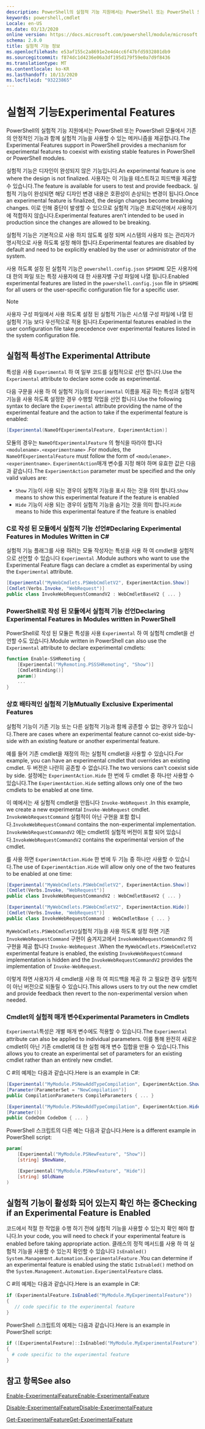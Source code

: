 ```yaml
---
description: PowerShell의 실험적 기능 지원에서는 PowerShell 또는 PowerShell 모듈에서 기존의 안정적인 기능과 함께 실험적 기능을 사용할 수 있는 메커니즘을 제공합니다.
keywords: powershell,cmdlet
Locale: en-US
ms.date: 03/13/2020
online version: https://docs.microsoft.com/powershell/module/microsoft.powershell.core/about/about_experimental_features?view=powershell-7&WT.mc_id=ps-gethelp
schema: 2.0.0
title: 실험적 기능 정보
ms.openlocfilehash: e53af155c2a8691e2e4d4cc6f47bfd5932801db9
ms.sourcegitcommit: f874dc1d4236e06a3df195d179f59e0a7d9f8436
ms.translationtype: MT
ms.contentlocale: ko-KR
ms.lasthandoff: 10/13/2020
ms.locfileid: "93223865"
---
```

# <a name="experimental-features"></a><span data-ttu-id="a20f0-104">실험적 기능</span><span class="sxs-lookup"><span data-stu-id="a20f0-104">Experimental Features</span></span>

<span data-ttu-id="a20f0-105">PowerShell의 실험적 기능 지원에서는 PowerShell 또는 PowerShell 모듈에서 기존의 안정적인 기능과 함께 실험적 기능을 사용할 수 있는 메커니즘을 제공합니다.</span><span class="sxs-lookup"><span data-stu-id="a20f0-105">The Experimental Features support in PowerShell provides a mechanism for experimental features to coexist with existing stable features in PowerShell or PowerShell modules.</span></span>

<span data-ttu-id="a20f0-106">실험적 기능은 디자인이 완성되지 않은 기능입니다.</span><span class="sxs-lookup"><span data-stu-id="a20f0-106">An experimental feature is one where the design is not finalized.</span></span> <span data-ttu-id="a20f0-107">사용자는 이 기능을 테스트하고 피드백을 제공할 수 있습니다.</span><span class="sxs-lookup"><span data-stu-id="a20f0-107">The feature is available for users to test and provide feedback.</span></span> <span data-ttu-id="a20f0-108">실험적 기능이 완성되면 해당 디자인 변경 내용은 호환성이 손상되는 변경이 됩니다.</span><span class="sxs-lookup"><span data-stu-id="a20f0-108">Once an experimental feature is finalized, the design changes become breaking changes.</span></span> <span data-ttu-id="a20f0-109">이로 인해 중단이 발생할 수 있으므로 실험적 기능은 프로덕션에서 사용하기에 적합하지 않습니다.</span><span class="sxs-lookup"><span data-stu-id="a20f0-109">Experimental features aren't intended to be used in production since the changes are allowed to be breaking.</span></span>

<span data-ttu-id="a20f0-110">실험적 기능은 기본적으로 사용 하지 않도록 설정 되며 시스템의 사용자 또는 관리자가 명시적으로 사용 하도록 설정 해야 합니다.</span><span class="sxs-lookup"><span data-stu-id="a20f0-110">Experimental features are disabled by default and need to be explicitly enabled by the user or administrator of the system.</span></span>

<span data-ttu-id="a20f0-111">사용 하도록 설정 된 실험적 기능은 `powershell.config.json` `$PSHOME` 모든 사용자에 대 한의 파일 또는 특정 사용자에 대 한 사용자별 구성 파일에 나열 됩니다.</span><span class="sxs-lookup"><span data-stu-id="a20f0-111">Enabled experimental features are listed in the `powershell.config.json` file in `$PSHOME` for all users or the user-specific configuration file for a specific user.</span></span>

> [!NOTE]
> <span data-ttu-id="a20f0-112">사용자 구성 파일에서 사용 하도록 설정 된 실험적 기능은 시스템 구성 파일에 나열 된 실험적 기능 보다 우선적으로 적용 됩니다.</span><span class="sxs-lookup"><span data-stu-id="a20f0-112">Experimental features enabled in the user configuration file take precedence over experimental features listed in the system configuration file.</span></span>

## <a name="the-experimental-attribute"></a><span data-ttu-id="a20f0-113">실험적 특성</span><span class="sxs-lookup"><span data-stu-id="a20f0-113">The Experimental Attribute</span></span>

<span data-ttu-id="a20f0-114">특성을 사용 `Experimental` 하 여 일부 코드를 실험적으로 선언 합니다.</span><span class="sxs-lookup"><span data-stu-id="a20f0-114">Use the `Experimental` attribute to declare some code as experimental.</span></span>

<span data-ttu-id="a20f0-115">다음 구문을 사용 하 여 실험적 기능의 `Experimental` 이름을 제공 하는 특성과 실험적 기능을 사용 하도록 설정한 경우 수행할 작업을 선언 합니다.</span><span class="sxs-lookup"><span data-stu-id="a20f0-115">Use the following syntax to declare the `Experimental` attribute providing the name of the experimental feature and the action to take if the experimental feature is enabled:</span></span>

```csharp
[Experimental(NameOfExperimentalFeature, ExperimentAction)]
```

<span data-ttu-id="a20f0-116">모듈의 경우는 `NameOfExperimentalFeature` 의 형식을 따라야 합니다 `<modulename>.<experimentname>` .</span><span class="sxs-lookup"><span data-stu-id="a20f0-116">For modules, the `NameOfExperimentalFeature` must follow the form of `<modulename>.<experimentname>`.</span></span> <span data-ttu-id="a20f0-117">`ExperimentAction`매개 변수를 지정 해야 하며 유효한 값은 다음과 같습니다.</span><span class="sxs-lookup"><span data-stu-id="a20f0-117">The `ExperimentAction` parameter must be specified and the only valid values are:</span></span>

- <span data-ttu-id="a20f0-118">`Show` 기능이 사용 되는 경우이 실험적 기능을 표시 하는 것을 의미 합니다.</span><span class="sxs-lookup"><span data-stu-id="a20f0-118">`Show` means to show this experimental feature if the feature is enabled</span></span>
- <span data-ttu-id="a20f0-119">`Hide` 기능이 사용 되는 경우이 실험적 기능을 숨기는 것을 의미 합니다.</span><span class="sxs-lookup"><span data-stu-id="a20f0-119">`Hide` means to hide this experimental feature if the feature is enabled</span></span>

### <a name="declaring-experimental-features-in-modules-written-in-c"></a><span data-ttu-id="a20f0-120">C로 작성 된 모듈에서 실험적 기능 선언\#</span><span class="sxs-lookup"><span data-stu-id="a20f0-120">Declaring Experimental Features in Modules Written in C\#</span></span>

<span data-ttu-id="a20f0-121">실험적 기능 플래그를 사용 하려는 모듈 작성자는 특성을 사용 하 여 cmdlet을 실험적으로 선언할 수 있습니다 `Experimental` .</span><span class="sxs-lookup"><span data-stu-id="a20f0-121">Module authors who want to use the Experimental Feature flags can declare a cmdlet as experimental by using the `Experimental` attribute.</span></span>

```csharp
[Experimental("MyWebCmdlets.PSWebCmdletV2", ExperimentAction.Show)]
[Cmdlet(Verbs.Invoke, "WebRequest")]
public class InvokeWebRequestCommandV2 : WebCmdletBaseV2 { ... }
```

### <a name="declaring-experimental-features-in-modules-written-in-powershell"></a><span data-ttu-id="a20f0-122">PowerShell로 작성 된 모듈에서 실험적 기능 선언</span><span class="sxs-lookup"><span data-stu-id="a20f0-122">Declaring Experimental Features in Modules written in PowerShell</span></span>

<span data-ttu-id="a20f0-123">PowerShell로 작성 된 모듈은 특성을 사용 `Experimental` 하 여 실험적 cmdlet을 선언할 수도 있습니다.</span><span class="sxs-lookup"><span data-stu-id="a20f0-123">Module written in PowerShell can also use the `Experimental` attribute to declare experimental cmdlets:</span></span>

```powershell
function Enable-SSHRemoting {
    [Experimental("MyRemoting.PSSSHRemoting", "Show")]
    [CmdletBinding()]
    param()
    ...
}
```

### <a name="mutually-exclusive-experimental-features"></a><span data-ttu-id="a20f0-124">상호 배타적인 실험적 기능</span><span class="sxs-lookup"><span data-stu-id="a20f0-124">Mutually Exclusive Experimental Features</span></span>

<span data-ttu-id="a20f0-125">실험적 기능이 기존 기능 또는 다른 실험적 기능과 함께 공존할 수 없는 경우가 있습니다.</span><span class="sxs-lookup"><span data-stu-id="a20f0-125">There are cases where an experimental feature cannot co-exist side-by-side with an existing feature or another experimental feature.</span></span>

<span data-ttu-id="a20f0-126">예를 들어 기존 cmdlet을 재정의 하는 실험적 cmdlet을 사용할 수 있습니다.</span><span class="sxs-lookup"><span data-stu-id="a20f0-126">For example, you can have an experimental cmdlet that overrides an existing cmdlet.</span></span> <span data-ttu-id="a20f0-127">두 버전은 나란히 공존할 수 없습니다.</span><span class="sxs-lookup"><span data-stu-id="a20f0-127">The two versions can't coexist side by side.</span></span> <span data-ttu-id="a20f0-128">설정에는 `ExperimentAction.Hide` 한 번에 두 cmdlet 중 하나만 사용할 수 있습니다.</span><span class="sxs-lookup"><span data-stu-id="a20f0-128">The `ExperimentAction.Hide` setting allows only one of the two cmdlets to be enabled at one time.</span></span>

<span data-ttu-id="a20f0-129">이 예에서는 새 실험적 cmdlet을 만듭니다 `Invoke-WebRequest` .</span><span class="sxs-lookup"><span data-stu-id="a20f0-129">In this example, we create a new experimental `Invoke-WebRequest` cmdlet.</span></span>
<span data-ttu-id="a20f0-130">`InvokeWebRequestCommand` 실험적이 아닌 구현을 포함 합니다.</span><span class="sxs-lookup"><span data-stu-id="a20f0-130">`InvokeWebRequestCommand` contains the non-experimental implementation.</span></span>
<span data-ttu-id="a20f0-131">`InvokeWebRequestCommandV2` 에는 cmdlet의 실험적 버전이 포함 되어 있습니다.</span><span class="sxs-lookup"><span data-stu-id="a20f0-131">`InvokeWebRequestCommandV2` contains the experimental version of the cmdlet.</span></span>

<span data-ttu-id="a20f0-132">를 사용 하면 `ExperimentAction.Hide` 한 번에 두 기능 중 하나만 사용할 수 있습니다.</span><span class="sxs-lookup"><span data-stu-id="a20f0-132">The use of `ExperimentAction.Hide` will allow only one of the two features to be enabled at one time:</span></span>

```csharp
[Experimental("MyWebCmdlets.PSWebCmdletV2", ExperimentAction.Show)]
[Cmdlet(Verbs.Invoke, "WebRequest")]
public class InvokeWebRequestCommandV2 : WebCmdletBaseV2 { ... }

[Experimental("MyWebCmdlets.PSWebCmdletV2", ExperimentAction.Hide)]
[Cmdlet(Verbs.Invoke, "WebRequest")]
public class InvokeWebRequestCommand : WebCmdletBase { ... }
```

<span data-ttu-id="a20f0-133">`MyWebCmdlets.PSWebCmdletV2`실험적 기능을 사용 하도록 설정 하면 기존 `InvokeWebRequestCommand` 구현이 숨겨지고에서 `InvokeWebRequestCommandV2` 의 구현을 제공 합니다 `Invoke-WebRequest` .</span><span class="sxs-lookup"><span data-stu-id="a20f0-133">When the `MyWebCmdlets.PSWebCmdletV2` experimental feature is enabled, the existing `InvokeWebRequestCommand` implementation is hidden and the `InvokeWebRequestCommandV2` provides the implementation of `Invoke-WebRequest`.</span></span>

<span data-ttu-id="a20f0-134">이렇게 하면 사용자가 새 cmdlet을 사용 하 여 피드백을 제공 하 고 필요한 경우 실험적이 아닌 버전으로 되돌릴 수 있습니다.</span><span class="sxs-lookup"><span data-stu-id="a20f0-134">This allows users to try out the new cmdlet and provide feedback then revert to the non-experimental version when needed.</span></span>

### <a name="experimental-parameters-in-cmdlets"></a><span data-ttu-id="a20f0-135">Cmdlet의 실험적 매개 변수</span><span class="sxs-lookup"><span data-stu-id="a20f0-135">Experimental Parameters in Cmdlets</span></span>

<span data-ttu-id="a20f0-136">`Experimental`특성은 개별 매개 변수에도 적용할 수 있습니다.</span><span class="sxs-lookup"><span data-stu-id="a20f0-136">The `Experimental` attribute can also be applied to individual parameters.</span></span> <span data-ttu-id="a20f0-137">이를 통해 완전히 새로운 cmdlet이 아닌 기존 cmdlet에 대 한 실험 매개 변수 집합을 만들 수 있습니다.</span><span class="sxs-lookup"><span data-stu-id="a20f0-137">This allows you to create an experimental set of parameters for an existing cmdlet rather than an entirely new cmdlet.</span></span>

<span data-ttu-id="a20f0-138">C #의 예제는 다음과 같습니다.</span><span class="sxs-lookup"><span data-stu-id="a20f0-138">Here is an example in C#:</span></span>

```csharp
[Experimental("MyModule.PSNewAddTypeCompilation", ExperimentAction.Show)]
[Parameter(ParameterSet = "NewCompilation")]
public CompilationParameters CompileParameters { ... }

[Experimental("MyModule.PSNewAddTypeCompilation", ExperimentAction.Hide)]
[Parameter()]
public CodeDom CodeDom { ... }
```

<span data-ttu-id="a20f0-139">PowerShell 스크립트의 다른 예는 다음과 같습니다.</span><span class="sxs-lookup"><span data-stu-id="a20f0-139">Here is a different example in PowerShell script:</span></span>

```powershell
param(
    [Experimental("MyModule.PSNewFeature", "Show")]
    [string] $NewName,

    [Experimental("MyModule.PSNewFeature", "Hide")]
    [string] $OldName
)
```

## <a name="checking-if-an-experimental-feature-is-enabled"></a><span data-ttu-id="a20f0-140">실험적 기능이 활성화 되어 있는지 확인 하는 중</span><span class="sxs-lookup"><span data-stu-id="a20f0-140">Checking if an Experimental Feature is Enabled</span></span>

<span data-ttu-id="a20f0-141">코드에서 적절 한 작업을 수행 하기 전에 실험적 기능을 사용할 수 있는지 확인 해야 합니다.</span><span class="sxs-lookup"><span data-stu-id="a20f0-141">In your code, you will need to check if your experimental feature is enabled before taking appropriate action.</span></span> <span data-ttu-id="a20f0-142">클래스의 정적 메서드를 사용 하 여 실험적 기능을 사용할 수 있는지 확인할 수 있습니다 `IsEnabled()` `System.Management.Automation.ExperimentalFeature` .</span><span class="sxs-lookup"><span data-stu-id="a20f0-142">You can determine if an experimental feature is enabled using the static `IsEnabled()` method on the `System.Management.Automation.ExperimentalFeature` class.</span></span>

<span data-ttu-id="a20f0-143">C #의 예제는 다음과 같습니다.</span><span class="sxs-lookup"><span data-stu-id="a20f0-143">Here is an example in C#:</span></span>

```csharp
if (ExperimentalFeature.IsEnabled("MyModule.MyExperimentalFeature"))
{
   // code specific to the experimental feature
}
```

<span data-ttu-id="a20f0-144">PowerShell 스크립트의 예제는 다음과 같습니다.</span><span class="sxs-lookup"><span data-stu-id="a20f0-144">Here is an example in PowerShell script:</span></span>

```powershell
if ([ExperimentalFeature]::IsEnabled("MyModule.MyExperimentalFeature"))
{
  # code specific to the experimental feature
}
```

## <a name="see-also"></a><span data-ttu-id="a20f0-145">참고 항목</span><span class="sxs-lookup"><span data-stu-id="a20f0-145">See also</span></span>

[<span data-ttu-id="a20f0-146">Enable-ExperimentalFeature</span><span class="sxs-lookup"><span data-stu-id="a20f0-146">Enable-ExperimentalFeature</span></span>](xref:Microsoft.PowerShell.Core.Enable-ExperimentalFeature)

[<span data-ttu-id="a20f0-147">Disable-ExperimentalFeature</span><span class="sxs-lookup"><span data-stu-id="a20f0-147">Disable-ExperimentalFeature</span></span>](xref:Microsoft.PowerShell.Core.Disable-ExperimentalFeature)

[<span data-ttu-id="a20f0-148">Get-ExperimentalFeature</span><span class="sxs-lookup"><span data-stu-id="a20f0-148">Get-ExperimentalFeature</span></span>](xref:Microsoft.PowerShell.Core.Get-ExperimentalFeature)
